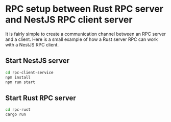 # RPC setup between Rust RPC server and NestJS RPC client server

It is fairly simple to create a communication channel between an RPC server and a client. Here is a small example of how a Rust server RPC can work with a NestJS RPC client.

## Start NestJS server

```bash
cd rpc-client-service
npm install
npm run start
```

## Start Rust RPC server

```bash
cd rpc-rust
cargo run
```

